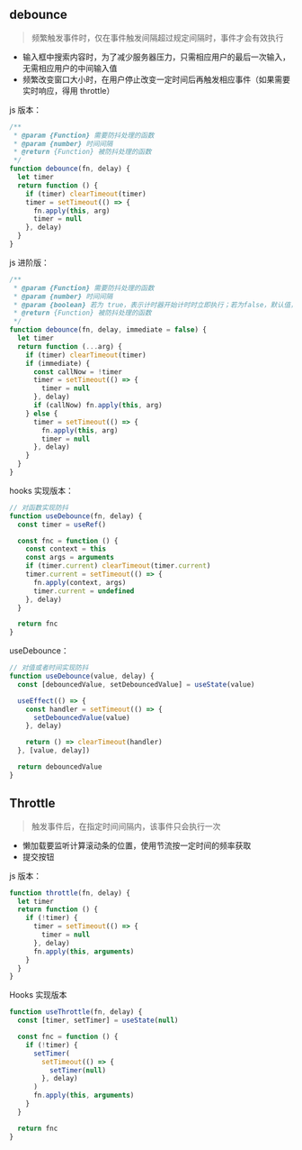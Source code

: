 ## debounce

> 频繁触发事件时，仅在事件触发间隔超过规定间隔时，事件才会有效执行

- 输入框中搜索内容时，为了减少服务器压力，只需相应用户的最后一次输入，无需相应用户的中间输入值
- 频繁改变窗口大小时，在用户停止改变一定时间后再触发相应事件（如果需要实时响应，得用 throttle）

js 版本：

```js
/**
 * @param {Function} 需要防抖处理的函数
 * @param {number} 时间间隔
 * @return {Function} 被防抖处理的函数
 */
function debounce(fn, delay) {
  let timer
  return function () {
    if (timer) clearTimeout(timer)
    timer = setTimeout(() => {
      fn.apply(this, arg)
      timer = null
    }, delay)
  }
}
```

js 进阶版：

```js
/**
 * @param {Function} 需要防抖处理的函数
 * @param {number} 时间间隔
 * @param {boolean} 若为 true，表示计时器开始计时时立即执行；若为false，默认值，表示计时器计时结束时执行
 * @return {Function} 被防抖处理的函数
 */
function debounce(fn, delay, immediate = false) {
  let timer
  return function (...arg) {
    if (timer) clearTimeout(timer)
    if (immediate) {
      const callNow = !timer
      timer = setTimeout(() => {
        timer = null
      }, delay)
      if (callNow) fn.apply(this, arg)
    } else {
      timer = setTimeout(() => {
        fn.apply(this, arg)
        timer = null
      }, delay)
    }
  }
}
```

hooks 实现版本：

```js
// 对函数实现防抖
function useDebounce(fn, delay) {
  const timer = useRef()

  const fnc = function () {
    const context = this
    const args = arguments
    if (timer.current) clearTimeout(timer.current)
    timer.current = setTimeout(() => {
      fn.apply(context, args)
      timer.current = undefined
    }, delay)
  }

  return fnc
}
```

useDebounce：

```js
// 对值或者时间实现防抖
function useDebounce(value, delay) {
  const [debouncedValue, setDebouncedValue] = useState(value)

  useEffect(() => {
    const handler = setTimeout(() => {
      setDebouncedValue(value)
    }, delay)

    return () => clearTimeout(handler)
  }, [value, delay])

  return debouncedValue
}
```

## Throttle

> 触发事件后，在指定时间间隔内，该事件只会执行一次

- 懒加载要监听计算滚动条的位置，使用节流按一定时间的频率获取
- 提交按钮

js 版本：

```js
function throttle(fn, delay) {
  let timer
  return function () {
    if (!timer) {
      timer = setTimeout(() => {
        timer = null
      }, delay)
      fn.apply(this, arguments)
    }
  }
}
```


Hooks 实现版本

```js
function useThrottle(fn, delay) {
  const [timer, setTimer] = useState(null)

  const fnc = function () {
    if (!timer) {
      setTimer(
        setTimeout(() => {
          setTimer(null)
        }, delay)
      )
      fn.apply(this, arguments)
    }
  }

  return fnc
}
```